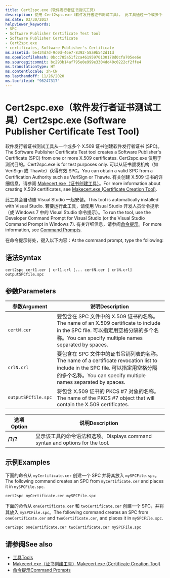 ```yaml
---
title: Cert2spc.exe（软件发行者证书测试工具）
description: 使用 Cert2spc.exe（软件发行者证书测试工具）。 此工具通过一个或多个 X.509 证书创建发行者证书 (SPC)。
ms.date: 03/30/2017
helpviewer_keywords:
- SPC
- Software Publisher Certificate Test tool
- Software Publisher Certificate
- Cert2spc.exe
- certificates, Software Publisher's Certificate
ms.assetid: be434d7d-9c0d-46e7-8392-58a9b542d11d
ms.openlocfilehash: 0bcc785a51f2ca46195970130178d0cfa705ee6e
ms.sourcegitcommit: bc293b14af795e0e999e3304dd40c0222cf2ffe4
ms.translationtype: HT
ms.contentlocale: zh-CN
ms.lasthandoff: 11/26/2020
ms.locfileid: "96247317"
---
```

# <a name="cert2spcexe-software-publisher-certificate-test-tool"></a><span data-ttu-id="89258-104">Cert2spc.exe（软件发行者证书测试工具）</span><span class="sxs-lookup"><span data-stu-id="89258-104">Cert2spc.exe (Software Publisher Certificate Test Tool)</span></span>

<span data-ttu-id="89258-105">软件发行者证书测试工具从一个或多个 X.509 证书创建软件发行者证书 (SPC)。</span><span class="sxs-lookup"><span data-stu-id="89258-105">The Software Publisher Certificate Test tool creates a Software Publisher's Certificate (SPC) from one or more X.509 certificates.</span></span> <span data-ttu-id="89258-106">Cert2spc.exe 仅用于测试目的。</span><span class="sxs-lookup"><span data-stu-id="89258-106">Cert2spc.exe is for test purposes only.</span></span> <span data-ttu-id="89258-107">可以从证书颁发机构（如 VeriSign 或 Thawte）获得有效 SPC。</span><span class="sxs-lookup"><span data-stu-id="89258-107">You can obtain a valid SPC from a Certification Authority such as VeriSign or Thawte.</span></span> <span data-ttu-id="89258-108">有关创建 X.509 证书的详细信息，请参阅 [Makecert.exe（证书创建工具）](/windows/desktop/SecCrypto/makecert)。</span><span class="sxs-lookup"><span data-stu-id="89258-108">For more information about creating X.509 certificates, see [Makecert.exe (Certificate Creation Tool)](/windows/desktop/SecCrypto/makecert).</span></span>  
  
 <span data-ttu-id="89258-109">此工具会自动随 Visual Studio 一起安装。</span><span class="sxs-lookup"><span data-stu-id="89258-109">This tool is automatically installed with Visual Studio.</span></span> <span data-ttu-id="89258-110">若要运行此工具，请使用 Visual Studio 开发人员命令提示（或 Windows 7 中的 Visual Studio 命令提示）。</span><span class="sxs-lookup"><span data-stu-id="89258-110">To run the tool, use the Developer Command Prompt for Visual Studio (or the Visual Studio Command Prompt in Windows 7).</span></span> <span data-ttu-id="89258-111">有关详细信息，请参阅[命令提示](developer-command-prompt-for-vs.md)。</span><span class="sxs-lookup"><span data-stu-id="89258-111">For more information, see [Command Prompts](developer-command-prompt-for-vs.md).</span></span>  
  
 <span data-ttu-id="89258-112">在命令提示符处，键入以下内容：</span><span class="sxs-lookup"><span data-stu-id="89258-112">At the command prompt, type the following:</span></span>  
  
## <a name="syntax"></a><span data-ttu-id="89258-113">语法</span><span class="sxs-lookup"><span data-stu-id="89258-113">Syntax</span></span>  
  
```console  
cert2spc cert1.cer | crl1.crl [... certN.cer | crlN.crl] outputSPCfile.spc  
```  
  
## <a name="parameters"></a><span data-ttu-id="89258-114">参数</span><span class="sxs-lookup"><span data-stu-id="89258-114">Parameters</span></span>  
  
|<span data-ttu-id="89258-115">参数</span><span class="sxs-lookup"><span data-stu-id="89258-115">Argument</span></span>|<span data-ttu-id="89258-116">说明</span><span class="sxs-lookup"><span data-stu-id="89258-116">Description</span></span>|  
|--------------|-----------------|  
|`certN.cer`|<span data-ttu-id="89258-117">要包含在 SPC 文件中的 X.509 证书的名称。</span><span class="sxs-lookup"><span data-stu-id="89258-117">The name of an X.509 certificate to include in the SPC file.</span></span> <span data-ttu-id="89258-118">可以指定用空格分隔的多个名称。</span><span class="sxs-lookup"><span data-stu-id="89258-118">You can specify multiple names separated by spaces.</span></span>|  
|`crlN.crl`|<span data-ttu-id="89258-119">要包含在 SPC 文件中的证书吊销列表的名称。</span><span class="sxs-lookup"><span data-stu-id="89258-119">The name of a certificate revocation list to include in the SPC file.</span></span> <span data-ttu-id="89258-120">可以指定用空格分隔的多个名称。</span><span class="sxs-lookup"><span data-stu-id="89258-120">You can specify multiple names separated by spaces.</span></span>|  
|`outputSPCfile.spc`|<span data-ttu-id="89258-121">将包含 X.509 证书的 PKCS #7 对象的名称。</span><span class="sxs-lookup"><span data-stu-id="89258-121">The name of the PKCS #7 object that will contain the X.509 certificates.</span></span>|  
  
|<span data-ttu-id="89258-122">选项</span><span class="sxs-lookup"><span data-stu-id="89258-122">Option</span></span>|<span data-ttu-id="89258-123">说明</span><span class="sxs-lookup"><span data-stu-id="89258-123">Description</span></span>|  
|------------|-----------------|  
|<span data-ttu-id="89258-124">**/?**</span><span class="sxs-lookup"><span data-stu-id="89258-124">**/?**</span></span>|<span data-ttu-id="89258-125">显示该工具的命令语法和选项。</span><span class="sxs-lookup"><span data-stu-id="89258-125">Displays command syntax and options for the tool.</span></span>|  
  
## <a name="examples"></a><span data-ttu-id="89258-126">示例</span><span class="sxs-lookup"><span data-stu-id="89258-126">Examples</span></span>  

 <span data-ttu-id="89258-127">下面的命令从 `myCertificate.cer` 创建一个 SPC 并将其放入 `mySPCFile.spc`。</span><span class="sxs-lookup"><span data-stu-id="89258-127">The following command creates an SPC from `myCertificate.cer` and places it in `mySPCFile.spc`.</span></span>  
  
```console
cert2spc myCertificate.cer mySPCFile.spc  
```  
  
 <span data-ttu-id="89258-128">下面的命令从 `oneCertificate.cer` 和 `twoCertificate.cer` 创建一个 SPC，并将其放入 `mySPCFile.spc`。</span><span class="sxs-lookup"><span data-stu-id="89258-128">The following command creates an SPC from `oneCertificate.cer` and `twoCertificate.cer`, and places it in `mySPCFile.spc`.</span></span>  
  
```console
cert2spc oneCertificate.cer twoCertificate.cer mySPCFile.spc  
```  
  
## <a name="see-also"></a><span data-ttu-id="89258-129">请参阅</span><span class="sxs-lookup"><span data-stu-id="89258-129">See also</span></span>

- [<span data-ttu-id="89258-130">工具</span><span class="sxs-lookup"><span data-stu-id="89258-130">Tools</span></span>](index.md)
- [<span data-ttu-id="89258-131">Makecert.exe（证书创建工具）</span><span class="sxs-lookup"><span data-stu-id="89258-131">Makecert.exe (Certificate Creation Tool)</span></span>](/windows/desktop/SecCrypto/makecert)
- [<span data-ttu-id="89258-132">命令提示</span><span class="sxs-lookup"><span data-stu-id="89258-132">Command Prompts</span></span>](developer-command-prompt-for-vs.md)
